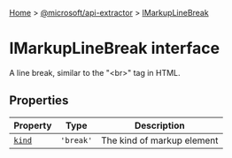 [Home](./index) &gt; [@microsoft/api-extractor](api-extractor.md) &gt; [IMarkupLineBreak](api-extractor.imarkuplinebreak.md)

# IMarkupLineBreak interface

A line break, similar to the "&lt;br&gt;" tag in HTML.

## Properties

|  Property | Type | Description |
|  --- | --- | --- |
|  [`kind`](api-extractor.imarkuplinebreak.kind.md) | `'break'` | The kind of markup element |

